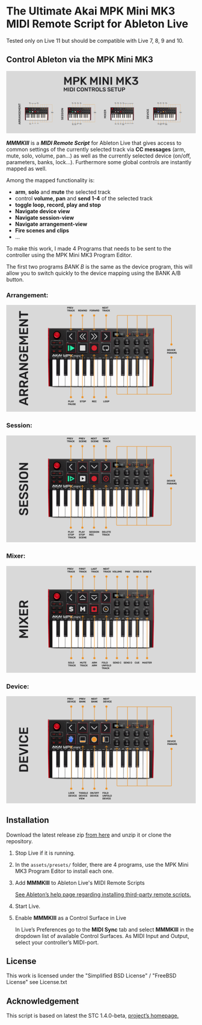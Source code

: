 # The Ultimate Akai MPK Mini MK3 MIDI Remote Script for Ableton Live

Tested only on Live 11 but should be compatible with Live 7, 8, 9 and 10.

## Control Ableton via the MPK Mini MK3

![MMMKIII Setup](assets/images/MMMKIII.png)

***MMMKIII*** is a ***MIDI Remote Script*** for Ableton Live that gives access to common settings of the currently selected track via **CC messages** (arm, mute, solo, volume, pan…) as well as the currently selected device (on/off, parameters, banks, lock…). Furthermore some global controls are instantly mapped as well.

Among the mapped functionality is:

*	**arm**, **solo** and **mute** the selected track
*	control **volume, pan** and **send 1-4** of the selected track
*	**toggle loop, record, play and stop**
*	**Navigate device view**
*	**Navigate session-view**
*	**Navigate arrangement-view** 
*	**Fire scenes and clips**
*	…

To make this work, I made 4 Programs that needs to be sent to the controller using the MPK Mini MK3 Program Editor.

The first two programs *BANK B* is the same as the device program, this will allow you to switch quickly to the device mapping using the BANK A/B button.

### Arrangement:
![Arragenement Setup](assets/images/ARRANGEMENT%20SETUP.png)

### Session:
![image description](assets/images/SESSION%20SETUP.png)

### Mixer:
![image description](assets/images/MIXER%20SETUP.png)

### Device:
![image description](assets/images/DEVICE%20SETUP.png)



## Installation


Download the latest release zip [from here](https://github.com/SlyBouhafs/MMMKIII/releases/latest) and unzip it or clone the repository.

1.	Stop Live if it is running.
2.	In the `assets/presets/` folder, there are 4 programs, use the MPK Mini MK3 Program Editor to install each one.
3.	Add **MMMKIII** to Ableton Live's MIDI Remote Scripts

	[See Ableton’s help page regarding installing third-party remote scripts.](https://help.ableton.com/hc/en-us/articles/209072009-Installing-third-party-remote-scripts)

4.	Start Live.
5.	Enable **MMMKIII** as a Control Surface in Live

	In Live’s Preferences go to the **MIDI Sync** tab and select **MMMKIII** in the dropdown list of available Control Surfaces. As MIDI Input and Output, select your controller’s MIDI-port.
	


## License

This work is licensed under the "Simplified BSD License" / "FreeBSD License"
see License.txt



## Acknowledgement

This script is based on latest the STC 1.4.0-beta, [project’s homepage.](http://stc.wiffbi.com/)